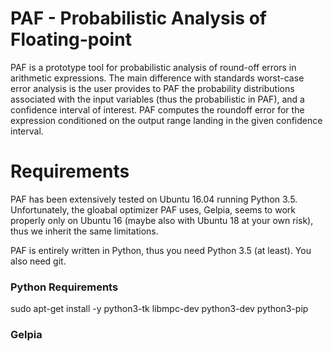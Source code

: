 # PAF - Probabilistic Analysis of Floating-point 
PAF is a prototype tool for probabilistic analysis of round-off errors in arithmetic expressions. 
The main difference with standards worst-case error analysis is the user provides to PAF the 
probability distributions associated with the input variables (thus the probabilistic in PAF), 
and a confidence interval of interest. PAF computes the roundoff error for the expression 
conditioned on the output range landing in the given confidence interval.

# Requirements
PAF has been extensively tested on Ubuntu 16.04 running Python 3.5. 
Unfortunately, the gloabal optimizer PAF uses, Gelpia, seems to work properly only on Ubuntu 16 
(maybe also with Ubuntu 18 at your own risk), thus we inherit the same limitations.

PAF is entirely written in Python, thus you need Python 3.5 (at least). You also need git.

### Python Requirements
sudo apt-get install -y python3-tk libmpc-dev python3-dev python3-pip

### Gelpia

